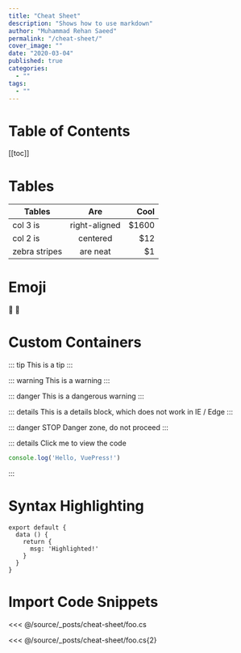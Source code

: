 ```yaml
---
title: "Cheat Sheet"
description: "Shows how to use markdown"
author: "Muhammad Rehan Saeed"
permalink: "/cheat-sheet/"
cover_image: ""
date: "2020-03-04"
published: true
categories:
  - ""
tags:
  - ""
---
```


# Table of Contents
[[toc]]

# Tables

| Tables        | Are           | Cool  |
| ------------- |:-------------:| -----:|
| col 3 is      | right-aligned | $1600 |
| col 2 is      | centered      |   $12 |
| zebra stripes | are neat      |    $1 |

# Emoji

:tada: :100:

# Custom Containers

::: tip
This is a tip
:::

::: warning
This is a warning
:::

::: danger
This is a dangerous warning
:::

::: details
This is a details block, which does not work in IE / Edge
:::

::: danger STOP
Danger zone, do not proceed
:::

::: details Click me to view the code
```js
console.log('Hello, VuePress!')
```
:::

# Syntax Highlighting

```js{4}
export default {
  data () {
    return {
      msg: 'Highlighted!'
    }
  }
}
```

 # Import Code Snippets

 <<< @/source/_posts/cheat-sheet/foo.cs

 <<< @/source/_posts/cheat-sheet/foo.cs{2}
